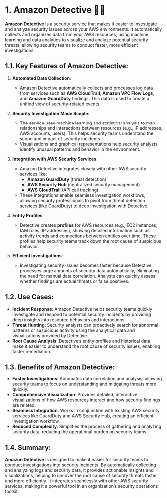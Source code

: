 # 1. Amazon Detective 🕵🏽

**Amazon Detective** is a security service that makes it easier to investigate and analyze security issues across your AWS environments. It automatically collects and organizes data from your AWS resources, using machine learning and data analytics to visualize and analyze potential security threats, allowing security teams to conduct faster, more efficient investigations.

## 1.1. Key Features of Amazon Detective:

1. **Automated Data Collection**:

   - Amazon Detective automatically collects and processes log data from services such as **AWS CloudTrail**, **Amazon VPC Flow Logs**, and **Amazon GuardDuty** findings. This data is used to create a unified view of security-related events.

2. **Security Investigation Made Simple**:

   - The service uses machine learning and statistical analysis to map relationships and interactions between resources (e.g., IP addresses, AWS accounts, users). This helps security teams understand the scope and impact of security incidents.
   - Visualizations and graphical representations help security analysts identify unusual patterns and behavior in the environment.

3. **Integration with AWS Security Services**:

   - Amazon Detective integrates closely with other AWS security services like:
     - **Amazon GuardDuty** (threat detection)
     - **AWS Security Hub** (centralized security management)
     - **AWS CloudTrail** (API call tracking)
   - These integrations enable seamless investigation workflows, allowing security professionals to pivot from threat detection services (like GuardDuty) to deep investigation with Detective.

4. **Entity Profiles**:

   - Detective creates **profiles** for AWS resources (e.g., EC2 instances, IAM roles, IP addresses), showing detailed information such as activity trends and connections between entities over time. These profiles help security teams track down the root cause of suspicious behavior.

5. **Efficient Investigations**:
   - Investigating security issues becomes faster because Detective processes large amounts of security data automatically, eliminating the need for manual data correlation. Analysts can quickly assess whether findings are actual threats or false positives.

## 1.2. Use Cases:

- **Incident Response**: Amazon Detective helps security teams quickly investigate and respond to potential security incidents by providing deep insights into resource behaviors and interactions.
- **Threat Hunting**: Security analysts can proactively search for abnormal patterns or suspicious activity using the analytical data and visualizations provided by Detective.
- **Root Cause Analysis**: Detective’s entity profiles and historical data make it easier to understand the root cause of security issues, enabling faster remediation.

## 1.3. Benefits of Amazon Detective:

- **Faster Investigations**: Automates data correlation and analysis, allowing security teams to focus on understanding and mitigating threats more quickly.
- **Comprehensive Visualization**: Provides detailed, interactive visualizations of how AWS resources interact and how security findings are related.
- **Seamless Integration**: Works in conjunction with existing AWS security services like GuardDuty and AWS Security Hub, creating an efficient investigation workflow.
- **Reduced Complexity**: Simplifies the process of gathering and analyzing security data, reducing the operational burden on security teams.

## 1.4. Summary:

**Amazon Detective** is designed to make it easier for security teams to conduct investigations into security incidents. By automatically collecting and analyzing logs and security data, it provides actionable insights and visualizations, helping to uncover the root cause of security threats faster and more efficiently. It integrates seamlessly with other AWS security services, making it a powerful tool in an organization’s security operations toolkit.
